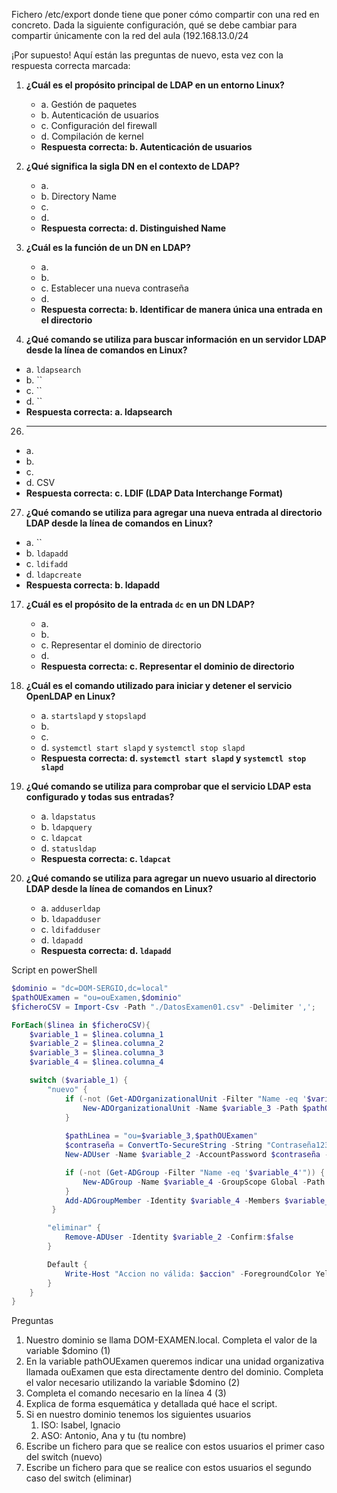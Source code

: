 Fichero /etc/export donde tiene que poner cómo compartir con una red en concreto. Dada la siguiente configuración, qué se debe cambiar para compartir únicamente con la red del aula (192.168.13.0/24


¡Por supuesto! Aquí están las preguntas de nuevo, esta vez con la respuesta correcta marcada:

1. **¿Cuál es el propósito principal de LDAP en un entorno Linux?**
   - a. Gestión de paquetes
   - b. Autenticación de usuarios
   - c. Configuración del firewall
   - d. Compilación de kernel
   - **Respuesta correcta: b. Autenticación de usuarios**

2. **¿Qué significa la sigla DN en el contexto de LDAP?**
    - a. 
    - b. Directory Name
    - c. 
    - d. 
    - **Respuesta correcta: d. Distinguished Name**

3. **¿Cuál es la función de un DN en LDAP?**
   - a. 
   - b. 
   - c. Establecer una nueva contraseña
   - d. 
   - **Respuesta correcta: b. Identificar de manera única una entrada en el directorio**

25. **¿Qué comando se utiliza para buscar información en un servidor LDAP desde la línea de comandos en Linux?**
   - a. `ldapsearch`
   - b. ``
   - c. ``
   - d. ``
   - **Respuesta correcta: a. ldapsearch**

26. ****
   - a. 
   - b. 
   - c.  
   - d. CSV
   - **Respuesta correcta: c. LDIF (LDAP Data Interchange Format)**

27. **¿Qué comando se utiliza para agregar una nueva entrada al directorio LDAP desde la línea de comandos en Linux?**
   - a. ``
   - b. `ldapadd`
   - c. `ldifadd`
   - d. `ldapcreate`
   - **Respuesta correcta: b. ldapadd**


17. **¿Cuál es el propósito de la entrada `dc` en un DN LDAP?**
    - a. 
    - b. 
    - c. Representar el dominio de directorio
    - d. 
    - **Respuesta correcta: c. Representar el dominio de directorio**


20. **¿Cuál es el comando utilizado para iniciar y detener el servicio OpenLDAP en Linux?**
    - a. `startslapd` y `stopslapd`
    - b. 
    - c. 
    - d. `systemctl start slapd` y `systemctl stop slapd`
    - **Respuesta correcta: d. `systemctl start slapd` y `systemctl stop slapd`**


21. **¿Qué comando se utiliza para comprobar que el servicio LDAP esta configurado y todas sus entradas?**
    - a. `ldapstatus`
    - b. `ldapquery`
    - c. `ldapcat`
    - d. `statusldap`
    - **Respuesta correcta: c. `ldapcat`**


28. **¿Qué comando se utiliza para agregar un nuevo usuario al directorio LDAP desde la línea de comandos en Linux?**
    - a. `adduserldap`
    - b. `ldapadduser`
    - c. `ldifadduser`
    - d. `ldapadd`
    - **Respuesta correcta: d. `ldapadd`**







Script en powerShell


```powershell
$dominio = "dc=DOM-SERGIO,dc=local"
$pathOUExamen = "ou=ouExamen,$dominio"
$ficheroCSV = Import-Csv -Path "./DatosExamen01.csv" -Delimiter ',';

ForEach($linea in $ficheroCSV){
    $variable_1 = $linea.columna_1
    $variable_2 = $linea.columna_2
    $variable_3 = $linea.columna_3
    $variable_4 = $linea.columna_4

    switch ($variable_1) {
        "nuevo" { 
            if (-not (Get-ADOrganizationalUnit -Filter "Name -eq '$variable_3'")) {
                New-ADOrganizationalUnit -Name $variable_3 -Path $pathOUExamen -ProtectedFromAccidentalDeletion $false -ErrorAction Stop
            }
            
            $pathLinea = "ou=$variable_3,$pathOUExamen"
            $contraseña = ConvertTo-SecureString -String "Contraseña123" -AsPlainText -Force
            New-ADUser -Name $variable_2 -AccountPassword $contraseña -Path $pathLinea -Enabled $true -ErrorAction Stop

            if (-not (Get-ADGroup -Filter "Name -eq '$variable_4'")) {
                New-ADGroup -Name $variable_4 -GroupScope Global -Path $pathLinea -ErrorAction Stop
            }
            Add-ADGroupMember -Identity $variable_4 -Members $variable_2 -ErrorAction Stop
         }

        "eliminar" { 
            Remove-ADUser -Identity $variable_2 -Confirm:$false 
        }

        Default { 
            Write-Host "Accion no válida: $accion" -ForegroundColor Yellow 
        }
    }
}
```

Preguntas 
1. Nuestro dominio se llama DOM-EXAMEN.local. Completa el valor de la variable $domino (1)
2. En la variable pathOUExamen queremos indicar una unidad organizativa llamada ouExamen que esta directamente dentro del dominio. Completa el valor necesario utilizando la variable $domino (2)
3. Completa el comando necesario en la línea 4 (3)
4. Explica de forma esquemática y detallada qué hace el script.
5. Si en nuestro dominio tenemos los siguientes usuarios 
   1. ISO: Isabel, Ignacio
   2. ASO: Antonio, Ana y tu (tu nombre)
6. Escribe un fichero para que se realice con estos usuarios el primer caso del switch (nuevo)
7. Escribe un fichero para que se realice con estos usuarios el segundo caso del switch (eliminar)

